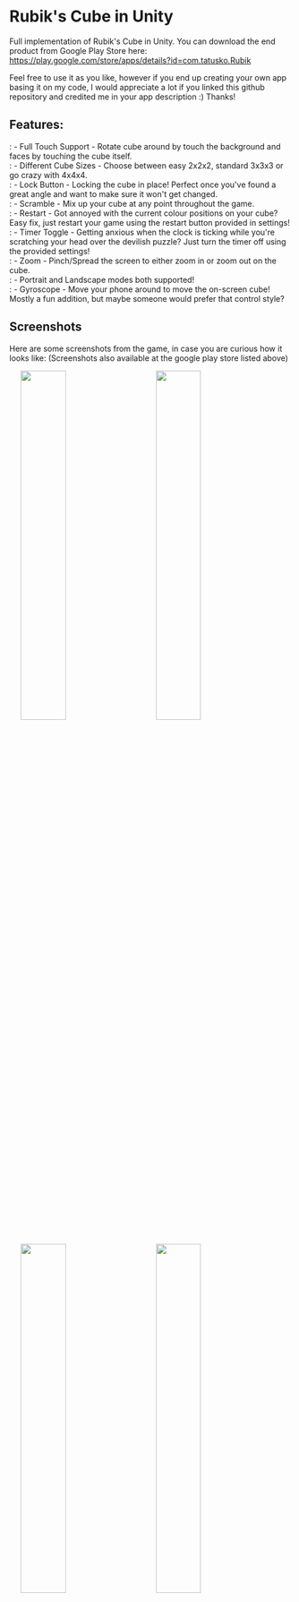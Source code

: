 # Rubik's Cube in Unity

Full implementation of Rubik's Cube in Unity. You can download the end product from Google Play Store here: 
https://play.google.com/store/apps/details?id=com.tatusko.Rubik

Feel free to use it as you like, however if you end up creating your own app basing it on my code, I would appreciate a lot if you linked this github repository and credited me in your app description :) 
Thanks!

## Features: 
: - Full Touch Support - Rotate cube around by touch the background and faces by touching the cube itself.
<br />: - Different Cube Sizes - Choose between easy 2x2x2, standard 3x3x3 or go crazy with 4x4x4.
<br />: - Lock Button - Locking the cube in place! Perfect once you've found a great angle and want to make sure it won't get changed.
<br />: - Scramble - Mix up your cube at any point throughout the game.
<br />: - Restart - Got annoyed with the current colour positions on your cube? Easy fix, just restart your game using the restart button provided in settings!
<br />: - Timer Toggle - Getting anxious when the clock is ticking while you're scratching your head over the devilish puzzle? Just turn the timer off using the provided settings!
<br />: - Zoom - Pinch/Spread the screen to either zoom in or zoom out on the cube.
<br />: - Portrait and Landscape modes both supported!
<br />: - Gyroscope - Move your phone around to move the on-screen cube! Mostly a fun addition, but maybe someone would prefer that control style?

## Screenshots
Here are some screenshots from the game, in case you are curious how it looks like:
(Screenshots also available at the google play store listed above)

  <img align="left" src="https://github.com/matatusko/rubik-cube-unity/blob/master/screenshots/01.jpg" width="40%" height="40%" hspace="20">
  <img align="left" src="https://github.com/matatusko/rubik-cube-unity/blob/master/screenshots/02.jpg" width="40%" height="40%" hspace="20">

  <img align="left" src="https://github.com/matatusko/rubik-cube-unity/blob/master/screenshots/03.jpg" width="40%" height="40%" hspace="20">
  <img align="left" src="https://github.com/matatusko/rubik-cube-unity/blob/master/screenshots/04.jpg" width="40%" height="40%" hspace="20">
